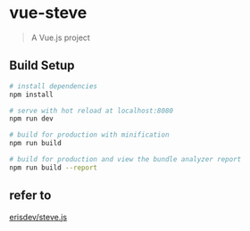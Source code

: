 # vue-steve

> A Vue.js project

## Build Setup

``` bash
# install dependencies
npm install

# serve with hot reload at localhost:8080
npm run dev

# build for production with minification
npm run build

# build for production and view the bundle analyzer report
npm run build --report
```

## refer to
[erisdev/steve.js](https://github.com/erisdev/steve.js)
